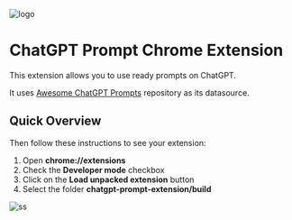 ![logo](https://raw.githubusercontent.com/cempehlivan/chatgpt-prompt-chrome-extension/main/public/icons/icon_128.png)

# ChatGPT Prompt Chrome Extension

This extension allows you to use ready prompts on ChatGPT.

It uses [Awesome ChatGPT Prompts](https://github.com/f/awesome-chatgpt-prompts) repository as its datasource.

## Quick Overview

Then follow these instructions to see your extension:
1. Open **chrome://extensions**
2. Check the **Developer mode** checkbox
3. Click on the **Load unpacked extension** button
4. Select the folder **chatgpt-prompt-extension/build**


![ss](https://raw.githubusercontent.com/cempehlivan/chatgpt-prompt-chrome-extension/main/ss.png)